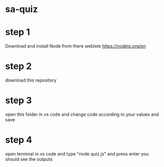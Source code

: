 # sa-quiz
# step 1
Download and install Node from there webiste https://nodejs.org/en
# step 2
download this repository
# step 3
open this folder in vs code and change code according to your values and save
# step 4
open terminal in vs code and type "node quiz.js" and press enter you should see the outputs
